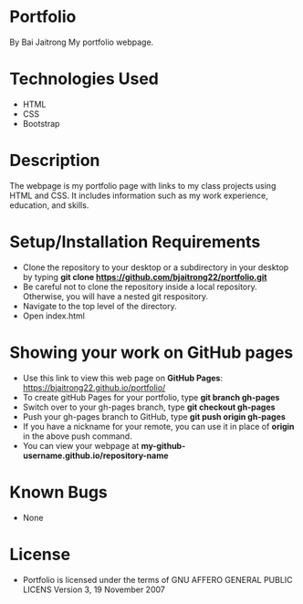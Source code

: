 # Portfolio
By Bai Jaitrong
My portfolio webpage.  
# Technologies Used
  * HTML
  * CSS
  * Bootstrap
# Description
The webpage is my portfolio page with links to my class projects using HTML and CSS. It includes information such as my work experience, education, and skills.

# Setup/Installation Requirements
  * Clone the repository to your desktop or a subdirectory in your desktop by typing **git clone https://github.com/bjaitrong22/portfolio.git**
  * Be careful not to clone the repository inside a local repository. Otherwise, you will have a nested git respository.
  * Navigate to the top level of the directory.
  * Open index.html 

# Showing your work on GitHub pages
  * Use this link to view this web page on **GitHub Pages**: https://bjaitrong22.github.io/portfolio/
  * To create gitHub Pages for your portfolio, type **git branch gh-pages**
  * Switch over to your gh-pages branch, type **git checkout gh-pages**
  * Push your gh-pages branch to GitHub, type **git push origin gh-pages**
  * If you have a nickname for your remote, you can use it in place of **origin** in the above push command.
  * You can view your webpage at **my-github-username.github.io/repository-name**

# Known Bugs
  * None
# License
 * Portfolio is licensed under the terms of GNU AFFERO GENERAL PUBLIC LICENS Version 3, 19 November 2007


  
  




